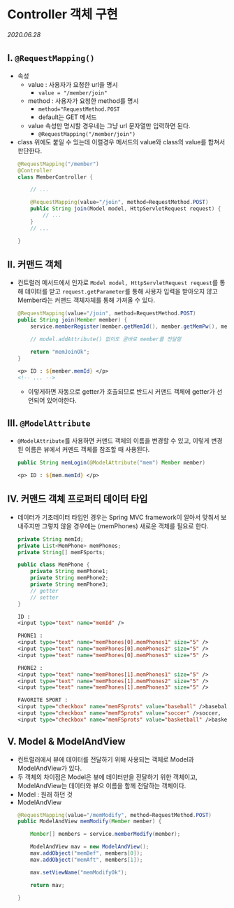 # Controller 객체 구현

###### 2020.06.28

## I. `@RequestMapping()`
- 속성
  - value : 사용자가 요청한 url을 명시
    - `value = "/member/join"`
  - method : 사용자가 요청한 method를 명시
    - `method="RequestMethod.POST`
    - default는 GET 메서드
  - value 속성만 명시할 경우네는 그냥 url 문자열만 입력하면 된다.
    - `@RequestMapping("/member/join")`
- class 위에도 붙일 수 있는데 이럴경우 메서드의 value와 class의 value를 합쳐서 판단한다.
  ```java
  @RequestMapping("/member")
  @Controller
  class MemberController {

      // ...

      @RequestMapping(value="/join", method=RequestMethod.POST)
      public String join(Model model, HttpServletRequest request) {
          // ...
      }
      // ...

  }
  ```

## II. 커맨드 객체
- 컨트럴러 메서드에서 인자로 `Model model, HttpServletRequest request`를 통해 데이터를 받고 `request.getParameter`를 통해 사용자 입력을 받아오지 않고 Member라는 커맨드 객체자체를 통해 가져올 수 있다.
  ```java
  @RequestMapping(value="/join", method=RequestMethod.POST)
  public String join(Member member) {
      service.memberRegister(member.getMemId(), member.getMemPw(), member.getMemName());

      // model.addAttribute() 없이도 곧바로 member를 전달함

      return "memJoinOk";
  }
  ```
  ```jsp
  <p> ID : ${member.memId} </p>
  <!-- ... -->
  ```
  - 이렇게하면 자동으로 getter가 호출되므로 반드시 커맨드 객체에 getter가 선언되어 있어야한다.

## III. `@ModelAttribute`
- `@ModelAttribute`를 사용하면 커맨드 객체의 이름을 변경할 수 있고, 이렇게 변경된 이름은 뷰에서 커멘드 객체를 참조할 때 사용된다.
  ```java
  public String memLogin(@ModelAttribute("mem") Member member)
  ```
  ```jsp
  <p> ID : ${mem.memId} </p>
  ```

## IV. 커맨드 객체 프로퍼티 데이터 타입
- 데이터가 기초데이터 타입인 경우는 Spring MVC framework이 알아서 맞춰서 보내주지만 그렇지 않을 경우에는 (memPhones) 새로운 객체를 필요로 한다.
  ```java
  private String memId;
  private List<MemPhone> memPhones;
  private String[] memFSports;
  ```
  ```java
  public class MemPhone {
      private String memPhone1;
      private String memPhone2;
      private String memPhone3;
      // getter
      // setter
  }
  ```
  ```jsp
  ID :
  <input type="text" name="memId" />

  PHONE1 :
  <input type="text" name="memPhones[0].memPhones1" size="5" />
  <input type="text" name="memPhones[0].memPhones2" size="5" />
  <input type="text" name="memPhones[0].memPhones3" size="5" />

  PHONE2 :
  <input type="text" name="memPhones[1].memPhones1" size="5" />
  <input type="text" name="memPhones[1].memPhones2" size="5" />
  <input type="text" name="memPhones[1].memPhones3" size="5" />

  FAVORITE SPORT :
  <input type="checkbox" name="memFSprots" value="baseball" />baseball,
  <input type="checkbox" name="memFSprots" value="soccer" />soccer,
  <input type="checkbox" name="memFSprots" value="basketball" />basketball,
  ```

## V. Model & ModelAndView
- 컨트럴러에서 뷰에 데이터를 전달하기 위해 사용되는 객체로 Model과 ModelAndView가 있다.
- 두 객체의 차이점은 Model은 뷰에 데이터만을 전달하기 위한 객체이고, ModelAndView는 데이터와 뷰으 이름을 함께 전달하는 객체이다.
- Model : 원래 하던 것
- ModelAndView
  ```java
  @RequestMapping(value="/memModify", method=RequestMethod.POST)
  public ModelAndView memModify(Member member) {

      Member[] members = service.memberModify(member);

      ModelAndView mav = new ModelAndView();
      mav.addObject("memBef", members[0]);
      mav.addObject("memAft", members[1]);

      mav.setViewName("memModifyOk");

      return mav;

  }
  ```